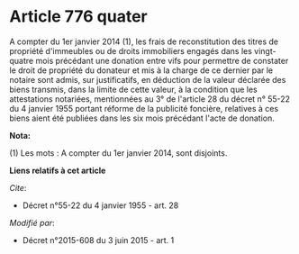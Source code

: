 # Article 776 quater

A compter du 1er janvier 2014 (1), les frais de reconstitution des titres de propriété d'immeubles ou de droits immobiliers
engagés dans les vingt-quatre mois précédant une donation entre vifs pour permettre de constater le droit de propriété du
donateur et mis à la charge de ce dernier par le notaire sont admis, sur justificatifs, en déduction de la valeur déclarée
des biens transmis, dans la limite de cette valeur, à la condition que les attestations notariées, mentionnées au 3° de
l'article 28 du décret n° 55-22 du 4 janvier 1955 portant réforme de la publicité foncière, relatives à ces biens aient été
publiées dans les six mois précédant l'acte de donation.

**Nota:**

(1) Les mots :  A compter du 1er janvier 2014,  sont disjoints.

**Liens relatifs à cet article**

_Cite_:

  - Décret n°55-22 du 4 janvier 1955 - art. 28

_Modifié par_:

  - Décret n°2015-608 du 3 juin 2015 - art. 1
